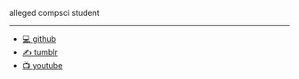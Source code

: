 alleged compsci student
- - -
* [💻 github](https://github.com/aquagummi)
* [✍️ tumblr](https://www.tumblr.com/aquagummi)
* [📺 youtube](https://www.youtube.com/@aquagummi)
